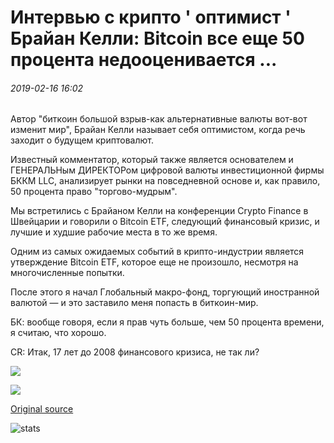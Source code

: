 # Интервью с крипто ' оптимист ' Брайан Келли: Bitcoin все еще 50 процента недооценивается ...

###### 2019-02-16 16:02

Автор "биткоин большой взрыв-как альтернативные валюты вот-вот изменит мир", Брайан Келли называет себя оптимистом, когда речь заходит о будущем криптовалют.

Известный комментатор, который также является основателем и ГЕНЕРАЛЬНым ДИРЕКТОРом цифровой валюты инвестиционной фирмы БККМ LLC, анализирует рынки на повседневной основе и, как правило, 50 процента право "торгово-мудрым".

Мы встретились с Брайаном Келли на конференции Crypto Finance в Швейцарии и говорили о Bitcoin ETF, следующий финансовый кризис, и лучшие и худшие рабочие места в то же время.

Одним из самых ожидаемых событий в крипто-индустрии является утверждение Bitcoin ETF, которое еще не произошло, несмотря на многочисленные попытки.

После этого я начал Глобальный макро-фонд, торгующий иностранной валютой — и это заставило меня попасть в биткоин-мир.

БК: вообще говоря, если я прав чуть больше, чем 50 процента времени, я считаю, что хорошо.

CR: Итак, 17 лет до 2008 финансового кризиса, не так ли?

![](https://s3.cointelegraph.com/storage/uploads/view/c710d69a39cc9ec5692d7dc679df6793.jpg)

![](https://s3.cointelegraph.com/storage/uploads/view/bcad7ca97b43c799cd30f9b174029fe3.jpg)

[Original source](https://cointelegraph.com/news/interview-with-crypto-optimist-brian-kelly-bitcoin-is-still-50-percent-undervalued)

![stats](https://c.statcounter.com/11760860/0/a89fa40b/1/ "stats")